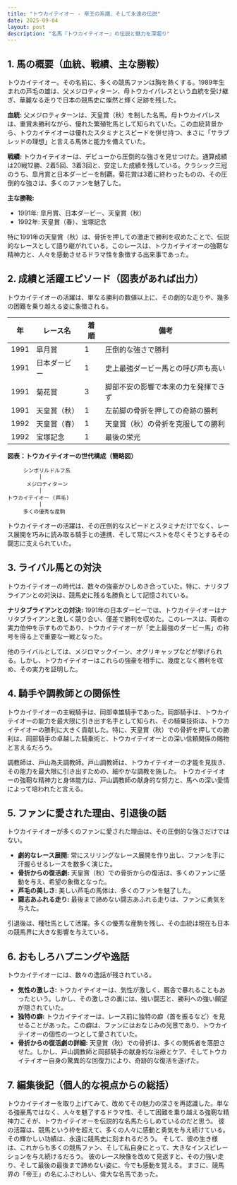 ```yaml
---
title: "トウカイテイオー - 帝王の系譜、そして永遠の伝説"
date: 2025-09-04
layout: post
description: "名馬『トウカイテイオー』の伝説と魅力を深堀り"
---
```


## 1. 馬の概要（血統、戦績、主な勝鞍）

トウカイテイオー。その名前に、多くの競馬ファンは胸を熱くする。1989年生まれの芦毛の雄は、父メジロティターン、母トウカイパレスという血統を受け継ぎ、華麗なる走りで日本の競馬史に燦然と輝く足跡を残した。

**血統:**  父メジロティターンは、天皇賞（秋）を制した名馬。母トウカイパレスは、重賞未勝利ながら、優れた繁殖牝馬として知られていた。この血統背景から、トウカイテイオーは優れたスタミナとスピードを併せ持つ、まさに「サラブレッドの理想」と言える馬体と能力を備えていた。

**戦績:**  トウカイテイオーは、デビューから圧倒的な強さを見せつけた。通算成績は20戦12勝、2着5回、3着3回と、安定した成績を残している。クラシック三冠のうち、皐月賞と日本ダービーを制覇。菊花賞は3着に終わったものの、その圧倒的な強さは、多くのファンを魅了した。

**主な勝鞍:**

* 1991年: 皐月賞、日本ダービー、天皇賞（秋）
* 1992年: 天皇賞（春）、宝塚記念

特に1991年の天皇賞（秋）は、骨折を押しての激走で勝利を収めたことで、伝説的なレースとして語り継がれている。このレースは、トウカイテイオーの強靭な精神力と、人々を感動させるドラマ性を象徴する出来事であった。


## 2. 成績と活躍エピソード（図表があれば出力）

トウカイテイオーの活躍は、単なる勝利の数値以上に、その劇的な走りや、幾多の困難を乗り越える姿に象徴される。

| 年 | レース名       | 着順 | 備考                                      |
|---|--------------|-----|-------------------------------------------|
| 1991 | 皐月賞         | 1   | 圧倒的な強さで勝利                       |
| 1991 | 日本ダービー     | 1   | 史上最強ダービー馬との呼び声も高い           |
| 1991 | 菊花賞         | 3   | 脚部不安の影響で本来の力を発揮できず       |
| 1991 | 天皇賞（秋）   | 1   | 左前脚の骨折を押しての奇跡の勝利           |
| 1992 | 天皇賞（春）   | 1   | 天皇賞（秋）の骨折を克服しての勝利         |
| 1992 | 宝塚記念       | 1   | 最後の栄光                               |


**図表：トウカイテイオーの世代構成（簡略図）**

```
     シンボリルドルフ系
          |
      メジロティターン
          |
トウカイテイオー (芦毛)
          |
     多くの優秀な産駒
```

トウカイテイオーの活躍は、その圧倒的なスピードとスタミナだけでなく、レース展開を巧みに読み取る騎手との連携、そして常にベストを尽くそうとするその闘志に支えられていた。


## 3. ライバル馬との対決

トウカイテイオーの時代は、数々の強豪がひしめき合っていた。特に、ナリタブライアンとの対決は、競馬史に残る名勝負として記憶されている。

**ナリタブライアンとの対決:**  1991年の日本ダービーでは、トウカイテイオーはナリタブライアンと激しく競り合い、僅差で勝利を収めた。このレースは、両者の実力伯仲を示すものであり、トウカイテイオーが「史上最強のダービー馬」の称号を得る上で重要な一戦となった。

他のライバルとしては、メジロマックイーン、オグリキャップなどが挙げられる。しかし、トウカイテイオーはこれらの強豪を相手に、幾度となく勝利を収め、その実力を証明した。


## 4. 騎手や調教師との関係性

トウカイテイオーの主戦騎手は、岡部幸雄騎手であった。岡部騎手は、トウカイテイオーの能力を最大限に引き出す名手として知られ、その騎乗技術は、トウカイテイオーの勝利に大きく貢献した。特に、天皇賞（秋）での骨折を押しての勝利は、岡部騎手の卓越した騎乗術と、トウカイテイオーとの深い信頼関係の賜物と言えるだろう。

調教師は、戸山為夫調教師。戸山調教師は、トウカイテイオーの才能を見抜き、その能力を最大限に引き出すための、細やかな調教を施した。  トウカイテイオーの強靭な精神力と身体能力は、戸山調教師の献身的な努力と、馬への深い愛情によって培われたと言える。


## 5. ファンに愛された理由、引退後の話

トウカイテイオーが多くのファンに愛された理由は、その圧倒的な強さだけではない。

* **劇的なレース展開:**  常にスリリングなレース展開を作り出し、ファンを手に汗握らせるレースを数多く演じた。
* **骨折からの復活劇:**  天皇賞（秋）での骨折からの復活は、多くのファンに感動を与え、希望の象徴となった。
* **芦毛の美しさ:**  美しい芦毛の馬体は、多くのファンを魅了した。
* **闘志あふれる走り:**  最後まで諦めない闘志あふれる走りは、ファンに勇気を与えた。


引退後は、種牡馬として活躍。多くの優秀な産駒を残し、その血統は現在も日本の競馬界に大きな影響を与えている。


## 6. おもしろハプニングや逸話

トウカイテイオーには、数々の逸話が残されている。

* **気性の激しさ:**  トウカイテイオーは、気性が激しく、厩舎で暴れることもあったという。しかし、その激しさの裏には、強い闘志と、勝利への強い願望が隠されていた。
* **独特の癖:**  トウカイテイオーは、レース前に独特の癖（首を振るなど）を見せることがあった。この癖は、ファンにはおなじみの光景であり、トウカイテイオーの個性の一つとして愛されていた。
* **骨折からの復活劇の詳細:** 天皇賞（秋）での骨折は、多くの関係者を落胆させた。しかし、戸山調教師と岡部騎手の献身的な治療とケア、そしてトウカイテイオー自身の驚異的な回復力により、奇跡的な復活を遂げた。


## 7. 編集後記（個人的な視点からの総括）

トウカイテイオーを取り上げてみて、改めてその魅力の深さを再認識した。単なる強豪馬ではなく、人々を魅了するドラマ性、そして困難を乗り越える強靭な精神力こそが、トウカイテイオーを伝説的な名馬たらしめているのだと思う。  彼の活躍は、競馬という枠を超えて、多くの人々に感動と勇気を与え続けている。  その輝かしい功績は、永遠に競馬史に刻まれるだろう。  そして、彼の生き様は、これからも多くの競馬ファン、そして私自身にとって、大きなインスピレーションを与え続けるだろう。  彼のレース映像を改めて見返すと、その力強い走り、そして最後の最後まで諦めない姿に、今でも感動を覚える。  まさに、競馬界の「帝王」の名にふさわしい、偉大な名馬であった。
